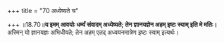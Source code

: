 +++
title = "70 अध्येष्यते च"

+++
॥18.70॥**य इमम् आवयोः धर्म्यं संवादम् अध्येष्यते; तेन ज्ञानयज्ञेन अहम्
इष्टः स्याम् इति मे मतिः।** अस्मिन् यो ज्ञानयज्ञः अभिधीयते; तेन अहम्
एतद् अध्ययनमात्रेण इष्टः स्याम् इत्यर्थः।

